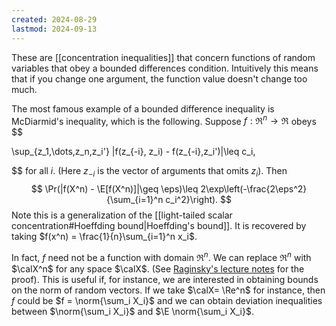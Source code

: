 ```yaml
---
created: 2024-08-29
lastmod: 2024-09-13
---
```


These are [[concentration inequalities]] that concern functions of random variables that obey a bounded differences condition. Intuitively this means that if you change one argument, the function value doesn't change too much. 

The most famous example of a bounded difference inequality is McDiarmid's inequality, which is the following. Suppose $f:\Re^n \to \Re$ obeys 
$$

\sup_{z_1,\dots,z_n,z_i'} |f(z_{-i}, z_i) - f(z_{-i},z_i')|\leq c_i,

$$
for all $i$. (Here $z_{-i}$ is the vector of arguments that omits $z_i$). Then 
$$
\Pr(|f(X^n) - \E[f(X^n)]|\geq \eps)\leq 2\exp\left(-\frac{2\eps^2}{\sum_{i=1}^n c_i^2}\right).
$$
Note this is a generalization of the [[light-tailed scalar concentration#Hoeffding bound|Hoeffding's bound]]. It is recovered by taking $f(x^n) = \frac{1}{n}\sum_{i=1}^n x_i$. 

In fact, $f$ need not be a function with domain $\Re^n$. We can replace $\Re^n$ with $\calX^n$ for any space $\calX$. (See [Raginsky's lecture notes](https://maxim.ece.illinois.edu/teaching/fall13/notes/concentration.pdf) for the proof). This is useful if, for instance, we are interested in obtaining bounds on the norm of random vectors. If we take $\calX= \Re^n$ for instance, then $f$ could be $f = \norm{\sum_i X_i}$ and we can obtain deviation inequalities between $\norm{\sum_i X_i}$ and $\E \norm{\sum_i X_i}$.  